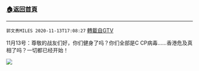 ﻿###  [:house:返回首頁](https://github.com/ourhimalayas/txt)
---

`郭文贵MILES 2020-11-13T17:08:27` [轉載自GTV](https://gtv.org/web/#/UserInfo/5e596957357cc612d35a8044)

11月13号：尊敬的战友们好，你们健身了吗？你们全部是C CP病毒……香港危及真相了吗？一切都已经开始！

![](https://filegroup.gtv.org/cdn-cgi/image/width=600/https://filegroup.gtv.org/group4/default/20201113/17/08/0/0fa2ab109781f9b2e899ffc87cbb6b52.jpg)
